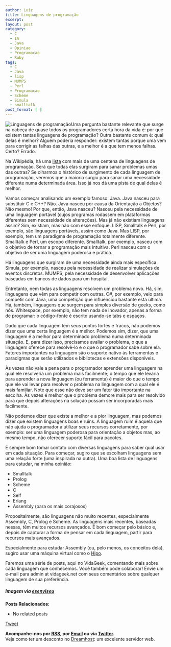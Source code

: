 ```yaml
---
author: Luiz
title: Linguagens de programação
excerpt:
layout: post
category:
  - C
  - IA
  - Java
  - Opiniao
  - Programacao
  - Ruby
tags:
  - C
  - Java
  - lisp
  - MUMPS
  - Perl
  - Programacao
  - Scheme
  - Simula
  - smalltalk
post_format: [ ]
---
```

![Linguagens de programação][1]Uma pergunta bastante relevante que surge na cabeça de quase todos os programadores certa hora da vida é: por que existem tantas linguagens de programação? Outra bastante comum é: qual delas é melhor? Alguém poderia responder: existem tantas porque uma vem para corrigir as falhas das outras, e a melhor é a que tem menos falhas. Certo? Errado.  
  
Na Wikipédia, há uma [lista][2] com mais de uma centena de linguagens de programação. Será que todas elas surgiram para sanar problemas umas das outras? Se olharmos o histórico de surgimento de cada linguagem de programação, veremos que a maioria surgiu para sanar uma necessidade diferente numa determinada área. Isso já nos dá uma pista de qual delas é melhor.

Vamos começar analisando um exemplo famoso: Java. Java nasceu para substituir C e C++? Não. Java nasceu por causa da Orientação a Objetos? Não mesmo! Por que, então, Java nasceu? Nasceu pela necessidade de uma linguagem portável (cujos programas rodassem em plataformas diferentes sem necessidade de alterações). Mas já não existiam linguagens assim? Sim, existiam, mas não com esse enfoque. LISP, Smalltalk e Perl, por exemplo, são linguagens portáveis, assim como Java. Mas LISP, por exemplo, tem um paradigma de programação totalmente diferente. Smalltalk e Perl, um escopo diferente. Smalltalk, por exemplo, nasceu com o objetivo de tornar a programação mais intuitiva. Perl nasceu com o objetivo de ser uma linguagem poderosa e prática.

Há linguagens que surgiram de uma necessidade ainda mais específica. Simula, por exemplo, nasceu pela necessidade de realizar simulações de eventos discretos. MUMPS, pela necessidade de desenvolver aplicações baseadas em bancos de dados para um hospital.

Entretanto, nem todas as linguagens resolvem um problema novo. Há, sim, linguagens que vêm para competir com outras. C#, por exemplo, veio para competir com Java, uma competição que influenciou bastante esta última. Há, também, linguagens que surgem para simples diversão de geeks, como nós. Whitespace, por exemplo, não tem nada de inovador, apenas a forma de programar: o código-fonte é escrito usando-se tabs e espaços.

Dado que cada linguagem tem seus pontos fortes e fracos, não podemos dizer que uma certa linguagem é a melhor. Podemos sim, dizer, que uma linguagem é a melhor para determinado problema numa determinada situação. E, para dizer isso, precisamos avaliar o problema, o que a linguagem oferece para resolvê-lo e o que o programador sabe sobre ela. Fatores importantes na linguagem são o suporte nativo às ferramentas e paradigmas que serão utilizados e bibliotecas e extensões disponíveis.

Às vezes não vale a pena para o programador aprender uma linguagem na qual ele resolveria um problema mais facilmente; o tempo que ele levaria para aprender a nova linguagem (ou ferramenta) é maior do que o tempo que ele vai levar para resolver o problema na linguagem com a qual ele é mais familiar. Note que esse não deve ser um fator tão importante na escolha. Às vezes é melhor que o problema demore mais para ser resolvido para que depois alterações na solução possam ser incorporadas mais facilmente.

Não podemos dizer que existe a melhor e a pior linguagem, mas podemos dizer que existem linguagens boas e ruins. A linguagem ruim é aquela que não ajuda o programador a utilizar seus recursos corretamente, por exemplo: ser uma linguagem poderosa para orientação a objetos mas, ao mesmo tempo, não oferecer suporte fácil para pacotes.

É sempre bom tomar contato com diversas linguagens para saber qual usar em cada situação. Para começar, sugiro que se escolham linguagens sem uma relação forte (uma inspirada na outra). Uma boa lista de linguagens para estudar, na minha opinião:

*   Smalltalk
*   Prolog
*   Scheme
*   C
*   Self
*   Erlang
*   Assembly (para os mais corajosos)

Propositalmente, são linguagens não muito recentes, especialmente Assembly, C, Prolog e Scheme. As linguagens mais recentes, baseadas nessas, têm muitos recursos avançados. É bom começar pelo básico e, depois de capturar a forma de pensar em cada linguagem, partir para recursos mais avançados.

Especialmente para estudar Assembly (ou, pelo menos, os conceitos dela), sugiro usar uma máquina virtual como o [Hipo][3].

Faremos uma série de posts, aqui no VidaGeek, comentando mais sobre cada linguagem que conhecemos. Você também pode colaborar! Envie um e-mail para admin at vidageek.net com seus comentários sobre qualquer linguagem de sua preferência.

##### *Imagem via [esenviseu][4]*

**Posts Relacionados:** 
*   No related posts



[Tweet][5] 





**Acompanhe-nos por [ RSS][6], por [Email][7] ou via [Twitter][8].**  
Veja como ter um desconto no [Dreamhost][9]: um excelente servidor web.

 [1]: http://vidageek.net/wp-content/uploads/2008/08/lingprog.gif
 [2]: http://pt.wikipedia.org/wiki/Anexo:Lista_de_linguagens_de_programa%C3%A7%C3%A3o
 [3]: http://hipo.sourceforge.net/
 [4]: http://www.esenviseu.net
 [5]: https://twitter.com/share
 [6]: http://feeds.feedburner.com/VidaGeek
 [7]: http://feedburner.google.com/fb/a/mailverify?uri=VidaGeek&loc=pt_BR
 [8]: http://twitter.com/blogvidageek
 [9]: http://vidageek.net/dreamhost/
